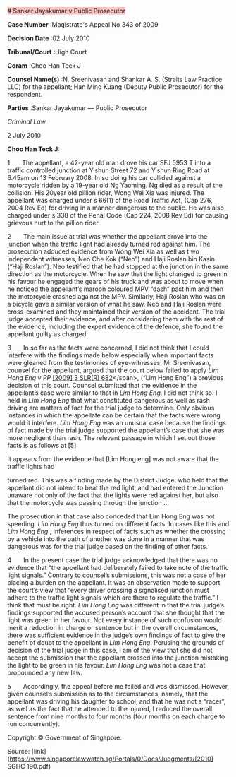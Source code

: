 <span style="background-color: #FAC0C0"># Sankar Jayakumar v Public Prosecutor 



**Case Number** :Magistrate's Appeal No 343 of 2009 

**Decision Date** :02 July 2010 

**Tribunal/Court** :High Court 

**Coram** :Choo Han Teck J 

**Counsel Name(s)** :N. Sreenivasan and Shankar A. S. (Straits Law Practice LLC) for the appellant; Han Ming Kuang (Deputy Public Prosecutor) for the respondent. 

**Parties** :Sankar Jayakumar — Public Prosecutor 

_Criminal Law_ 

2 July 2010 

**Choo Han Teck J:** 

1       The appellant, a 42-year old man drove his car SFJ 5953 T into a traffic controlled junction at Yishun Street 72 and Yishun Ring Road at 6.45am on 13 February 2008. In so doing his car collided against a motorcycle ridden by a 19-year old Ng Yaoming. Ng died as a result of the collision. His 20year old pillion rider, Wong Wei Xia was injured. The appellant was charged under s 66(1) of the Road Traffic Act, (Cap 276, 2004 Rev Ed) for driving in a manner dangerous to the public. He was also charged under s 338 of the Penal Code (Cap 224, 2008 Rev Ed) for causing grievous hurt to the pillion rider 

2       The main issue at trial was whether the appellant drove into the junction when the traffic light had already turned red against him. The prosecution adduced evidence from Wong Wei Xia as well as t wo independent witnesses, Neo Che Kok (“Neo”) and Haji Roslan bin Kasin (“Haji Roslan”). Neo testified that he had stopped at the junction in the same direction as the motorcycle. When he saw that the light changed to green in his favour he engaged the gears of his truck and was about to move when he noticed the appellant’s maroon coloured MPV “dash” past him and then the motorcycle crashed against the MPV. Similarly, Haji Roslan who was on a bicycle gave a similar version of what he saw. Neo and Haji Roslan were cross-examined and they maintained their version of the accident. The trial judge accepted their evidence, and after considering them with the rest of the evidence, including the expert evidence of the defence, she found the appellant guilty as charged. 

3       In so far as the facts were concerned, I did not think that I could interfere with the findings made below especially when important facts were gleaned from the testimonies of eye-witnesses. Mr Sreenivasan, counsel for the appellant, argued that the court below failed to apply _Lim Hong Eng v PP_ [[2009] 3 SLR(R) 682]("https://www.open.gov.sg")</span>, (“Lim Hong Eng”) a previous decision of this court. Counsel submitted that the evidence in the appellant’s case were similar to that in _Lim Hong Eng_. I did not think so. I held in _Lim Hong Eng_ that what constituted dangerous as well as rash driving are matters of fact for the trial judge to determine. Only obvious instances in which the appellate can be certain that the facts were wrong would it interfere. _Lim Hong Eng_ was an unusual case because the findings of fact made by the trial judge supported the appellant’s case that she was more negligent than rash. The relevant passage in which I set out those facts is as follows at [5]: 

 It appears from the evidence that [Lim Hong eng] was not aware that the traffic lights had 


 turned red. This was a finding made by the District Judge, who held that the appellant did not intend to beat the red light, and had entered the Junction unaware not only of the fact that the lights were red against her, but also that the motorcycle was passing through the junction ... 

The prosecution in that case also conceded that Lim Hong Eng was not speeding. _Lim Hong Eng_ thus turned on different facts. In cases like this and _Lim Hong Eng_ , inferences in respect of facts such as whether the crossing by a vehicle into the path of another was done in a manner that was dangerous was for the trial judge based on the finding of other facts. 

4       In the present case the trial judge acknowledged that there was no evidence that “the appellant had deliberately failed to take note of the traffic light signals.” Contrary to counsel’s submissions, this was not a case of her placing a burden on the appellant. It was an observation made to support the court’s view that “every driver crossing a signalised junction must adhere to the traffic light signals which are there to regulate the traffic.” I think that must be right. _Lim Hong Eng_ was different in that the trial judge’s findings supported the accused person’s account that she thought that the light was green in her favour. Not every instance of such confusion would merit a reduction in charge or sentence but in the overall circumstances, there was sufficient evidence in the judge’s own findings of fact to give the benefit of doubt to the appellant in _Lim Hong Eng_. Perusing the grounds of decision of the trial judge in this case, I am of the view that she did not accept the submission that the appellant crossed into the junction mistaking the light to be green in his favour. _Lim Hong Eng_ was not a case that propounded any new law. 

5       Accordingly, the appeal before me failed and was dismissed. However, given counsel’s submission as to the circumstances, namely, that the appellant was driving his daughter to school, and that he was not a “racer”, as well as the fact that he attended to the injured, I reduced the overall sentence from nine months to four months (four months on each charge to run concurrently). 

 Copyright © Government of Singapore. 


Source: [link](https://www.singaporelawwatch.sg/Portals/0/Docs/Judgments/[2010] SGHC 190.pdf)
